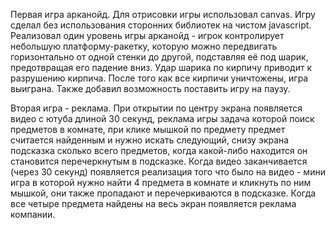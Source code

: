 Первая игра арканойд.
Для отрисовки игры использовал canvas. Игру сделал без использования сторонних библиотек на чистом javascript. Реализовал один уровень игры арканойд - игрок контролирует небольшую платформу-ракетку, которую можно передвигать горизонтально от одной стенки до другой, подставляя её под шарик, предотвращая его падение вниз. Удар шарика по кирпичу приводит к разрушению кирпича. После того как все кирпичи уничтожены, игра выиграна. Также добавил возможность поставить игру на паузу.

Вторая игра - реклама.
При открытии по центру экрана появляется видео с ютуба длиной 30 секунд, реклама игры задача которой поиск предметов в комнате, при клике мышкой по предмету предмет считается найденным и нужно искать следующий, снизу экрана подсказка сколько всего предметов, когда какой-либо находится он становится перечеркнутым в подсказке. Когда видео заканчивается (через 30 секунд) появляется реализация того что было на видео - мини игра в которой нужно найти 4 предмета в комнате и кликнуть по ним мышкой, они также пропадают и перечеркиваются в подсказке. Когда все четыре предмета найдены на весь экран появляется реклама компании.
